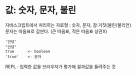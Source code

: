 # 값: 숫자, 문자, 불린

자바스크립트에서 처리하는 자료형 : 숫자, 문자, 참·거짓\(불린/불리언\)  
문자는 따옴표로 감싼다. \(큰 따옴표, 작은 따옴표 상관X\)

```text
'안녕'
"안녕" 
true      <- boolean 
'true'    <- 문자 

```

REPL : 입력한 값을 브라우저가 평가해 결과값을 돌려주는 것

